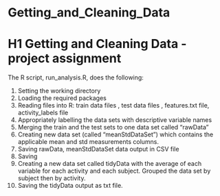 # Getting_and_Cleaning_Data

# H1 Getting and Cleaning Data - project assignment 

The R script, run_analysis.R, does the following:
1.	Setting the working directory
2.	Loading the required packages
3.	Reading files into R: train  data files , test data files , features.txt file, activity_labels file 
4.	Appropriately labelling the data sets with descriptive variable names
5.	Merging the train and the test sets to one data set called “rawData”
6.	Creating new data set (called “meanStdDataSet”) which contains the applicable mean and std measurements columns. 
7.	Saving rawData, meanStdDataSet data output in CSV file
8.	Saving 
9.	Creating a new data set called tidyData with the average of each variable for each activity and each subject. Grouped the data set by subject then by activity.
10.	Saving the tidyData output as txt file.
